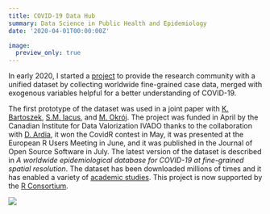 ```yaml
---
title: COVID-19 Data Hub
summary: Data Science in Public Health and Epidemiology
date: '2020-04-01T00:00:00Z'

image:
  preview_only: true
---
```


In early 2020, I started a [project](https://covid19datahub.io) to provide the research community with a unified dataset by collecting worldwide fine-grained case data, merged with exogenous variables helpful for a better understanding of COVID-19.

The first prototype of the dataset was used in a joint paper with [K. Bartoszek](https://scholar.google.se/citations?user=pfJpxV4AAAAJ&hl=en), [S.M. Iacus](https://scholar.google.com/citations?user=JBs9tJ4AAAAJ&hl=en), and [M. Okrój](https://scholar.google.com/citations?user=Ygz9dVUAAAAJ&hl=en). The project was funded in April by the Canadian Institute for Data Valorization IVADO thanks to the collaboration with [D. Ardia](https://scholar.google.ca/citations?user=BPNrOUYAAAAJ&hl=en), it won the CovidR contest in May, it was presented at the European R Users Meeting in June, and it was published in the Journal of Open Source Software in July. The latest version of the dataset is described in _A worldwide epidemiological database for COVID-19 at fine-grained spatial resolution_. The dataset has been downloaded millions of times and it has enabled a variety of [academic studies](https://scholar.google.com/scholar?oi=bibs&hl=en&cites=1585537563493742217). This project is now supported by the [R Consortium](https://www.r-consortium.org).

![](https://storage.covid19datahub.io/downloads/total.svg)
